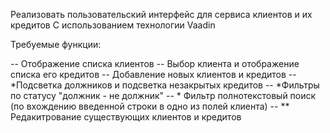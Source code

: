 Реализовать пользовательский интерфейс
для сервиса клиентов и их кредитов
С использованием технологии Vaadin

Требуемые функции:

-- Отображение списка клиентов
-- Выбор клиента и отображение списка его кредитов
-- Добавление новых клиентов и кредитов
-- *Подсветка должников и подсветка незакрытых кредитов
-- *Фильтры по статусу "должник - не должник"
-- * Фильтр полнотекстовый поиск (по вхождению
 введенной строки в одно из полей клиента)
-- ** Редакитрование существующих клиентов и кредитов
